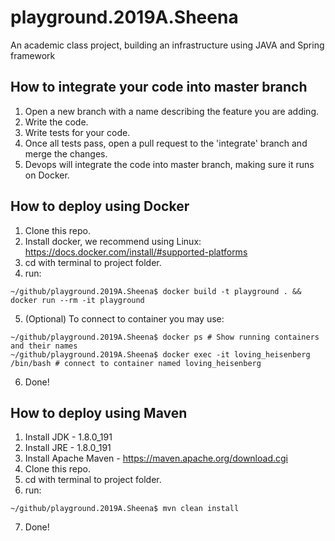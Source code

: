 # playground.2019A.Sheena
An academic class project, building an infrastructure using JAVA and Spring framework

## How to integrate your code into master branch
1. Open a new branch with a name describing the feature you are adding.
2. Write the code.
3. Write tests for your code.
4. Once all tests pass, open a pull request to the 'integrate' branch and merge the changes.
5. Devops will integrate the code into master branch, making sure it runs on Docker.



## How to deploy using Docker
1. Clone this repo.
2. Install docker, we recommend using Linux: https://docs.docker.com/install/#supported-platforms
3. cd with terminal to project folder.
4. run:
```shell
~/github/playground.2019A.Sheena$ docker build -t playground . && docker run --rm -it playground
```
5. (Optional) To connect to container you may use:
```shell
~/github/playground.2019A.Sheena$ docker ps # Show running containers and their names
~/github/playground.2019A.Sheena$ docker exec -it loving_heisenberg /bin/bash # connect to container named loving_heisenberg
```
6. Done!

## How to deploy using Maven
1. Install JDK - 1.8.0_191
2. Install JRE - 1.8.0_191
3. Install Apache Maven - https://maven.apache.org/download.cgi
4. Clone this repo.
5. cd with terminal to project folder.
6. run:
```shell
~/github/playground.2019A.Sheena$ mvn clean install
```
7. Done!
